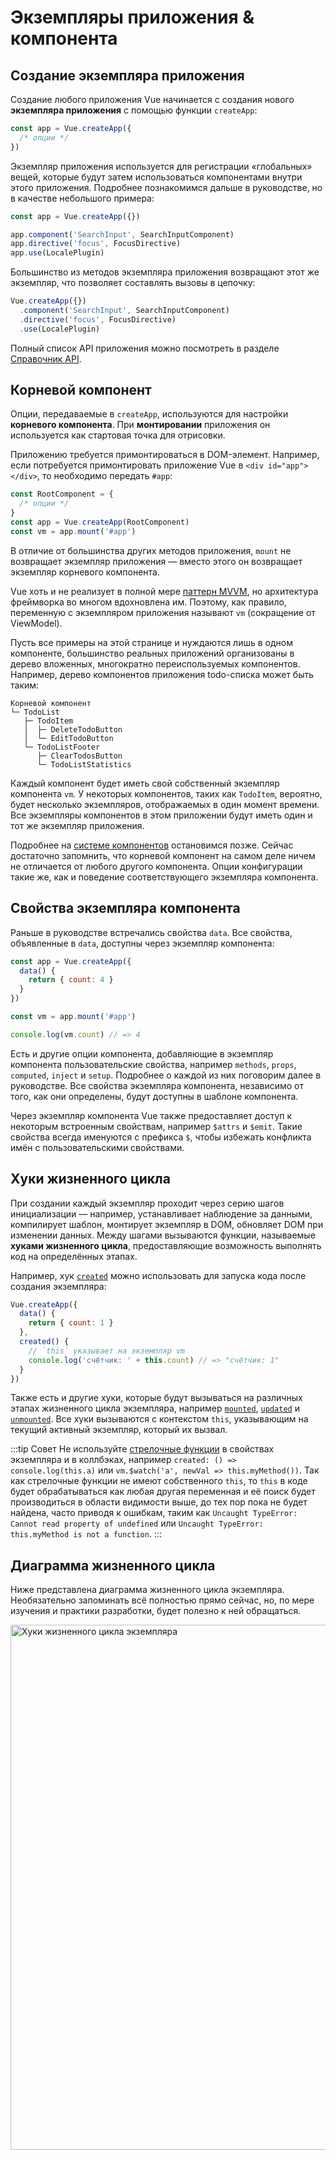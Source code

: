 # Экземпляры приложения & компонента

## Создание экземпляра приложения

Создание любого приложения Vue начинается с создания нового **экземпляра приложения** с помощью функции `createApp`:

```js
const app = Vue.createApp({
  /* опции */
})
```

Экземпляр приложения используется для регистрации «глобальных» вещей, которые будут затем использоваться компонентами внутри этого приложения. Подробнее познакомимся дальше в руководстве, но в качестве небольшого примера:

```js
const app = Vue.createApp({})

app.component('SearchInput', SearchInputComponent)
app.directive('focus', FocusDirective)
app.use(LocalePlugin)
```

Большинство из методов экземпляра приложения возвращают этот же экземпляр, что позволяет составлять вызовы в цепочку:

```js
Vue.createApp({})
  .component('SearchInput', SearchInputComponent)
  .directive('focus', FocusDirective)
  .use(LocalePlugin)
```

Полный список API приложения можно посмотреть в разделе [Справочник API](../api/application-api.md).

## Корневой компонент

Опции, передаваемые в `createApp`, используются для настройки **корневого компонента**. При **монтировании** приложения он используется как стартовая точка для отрисовки.

Приложению требуется примонтироваться в DOM-элемент. Например, если потребуется примонтировать приложение Vue в `<div id="app"></div>`, то необходимо передать `#app`:

```js
const RootComponent = {
  /* опции */
}
const app = Vue.createApp(RootComponent)
const vm = app.mount('#app')
```

В отличие от большинства других методов приложения, `mount` не возвращает экземпляр приложения — вместо этого он возвращает экземпляр корневого компонента.

Vue хоть и не реализует в полной мере [паттерн MVVM](https://ru.wikipedia.org/wiki/Model-View-ViewModel), но архитектура фреймворка во многом вдохновлена им. Поэтому, как правило, переменную с экземпляром приложения называют `vm` (сокращение от ViewModel).

Пусть все примеры на этой странице и нуждаются лишь в одном компоненте, большинство реальных приложений организованы в дерево вложенных, многократно переиспользуемых компонентов. Например, дерево компонентов приложения todo-списка может быть таким:

```
Корневой компонент
└─ TodoList
   ├─ TodoItem
   │  ├─ DeleteTodoButton
   │  └─ EditTodoButton
   └─ TodoListFooter
      ├─ ClearTodosButton
      └─ TodoListStatistics
```

Каждый компонент будет иметь свой собственный экземпляр компонента `vm`. У некоторых компонентов, таких как `TodoItem`, вероятно, будет несколько экземпляров, отображаемых в один момент времени. Все экземпляры компонентов в этом приложении будут иметь один и тот же экземпляр приложения.

Подробнее на [системе компонентов](component-basics.md) остановимся позже. Сейчас достаточно запомнить, что корневой компонент на самом деле ничем не отличается от любого другого компонента. Опции конфигурации такие же, как и поведение соответствующего экземпляра компонента.

## Свойства экземпляра компонента

Раньше в руководстве встречались свойства `data`. Все свойства, объявленные в `data`, доступны через экземпляр компонента:

```js
const app = Vue.createApp({
  data() {
    return { count: 4 }
  }
})

const vm = app.mount('#app')

console.log(vm.count) // => 4
```

Есть и другие опции компонента, добавляющие в экземпляр компонента пользовательские свойства, например `methods`, `props`, `computed`, `inject` и `setup`. Подробнее о каждой из них поговорим далее в руководстве. Все свойства экземпляра компонента, независимо от того, как они определены, будут доступны в шаблоне компонента.

Через экземпляр компонента Vue также предоставляет доступ к некоторым встроенным свойствам, например `$attrs` и `$emit`. Такие свойства всегда именуются с префикса `$`, чтобы избежать конфликта имён с пользовательскими свойствами.

## Хуки жизненного цикла

При создании каждый экземпляр проходит через серию шагов инициализации — например, устанавливает наблюдение за данными, компилирует шаблон, монтирует экземпляр в DOM, обновляет DOM при изменении данных. Между шагами вызываются функции, называемые **хуками жизненного цикла**, предоставляющие возможность выполнять код на определённых этапах.

Например, хук [`created`](../api/options-lifecycle-hooks.md#created) можно использовать для запуска кода после создания экземпляра:

```js
Vue.createApp({
  data() {
    return { count: 1 }
  },
  created() {
    // `this` указывает на экземпляр vm
    console.log('счётчик: ' + this.count) // => "счётчик: 1"
  }
})
```

Также есть и другие хуки, которые будут вызываться на различных этапах жизненного цикла экземпляра, например [`mounted`](../api/options-lifecycle-hooks.md#mounted), [`updated`](../api/options-lifecycle-hooks.md#updated) и [`unmounted`](../api/options-lifecycle-hooks.md#unmounted). Все хуки вызываются с контекстом `this`, указывающим на текущий активный экземпляр, который их вызвал.

:::tip Совет
Не используйте [стрелочные функции](https://developer.mozilla.org/ru/docs/Web/JavaScript/Reference/Functions/Arrow_functions) в свойствах экземпляра и в коллбэках, например `created: () => console.log(this.a)` или `vm.$watch('a', newVal => this.myMethod())`. Так как стрелочные функции не имеют собственного `this`, то `this` в коде будет обрабатываться как любая другая переменная и её поиск будет производиться в области видимости выше, до тех пор пока не будет найдена, часто приводя к ошибкам, таким как `Uncaught TypeError: Cannot read property of undefined` или `Uncaught TypeError: this.myMethod is not a function`.
:::

## Диаграмма жизненного цикла

Ниже представлена диаграмма жизненного цикла экземпляра. Необязательно запоминать всё полностью прямо сейчас, но, по мере изучения и практики разработки, будет полезно к ней обращаться.

<img src="/images/lifecycle.svg" width="840" height="auto" style="margin: 0px auto; display: block; max-width: 100%;" loading="lazy" alt="Хуки жизненного цикла экземпляра">
